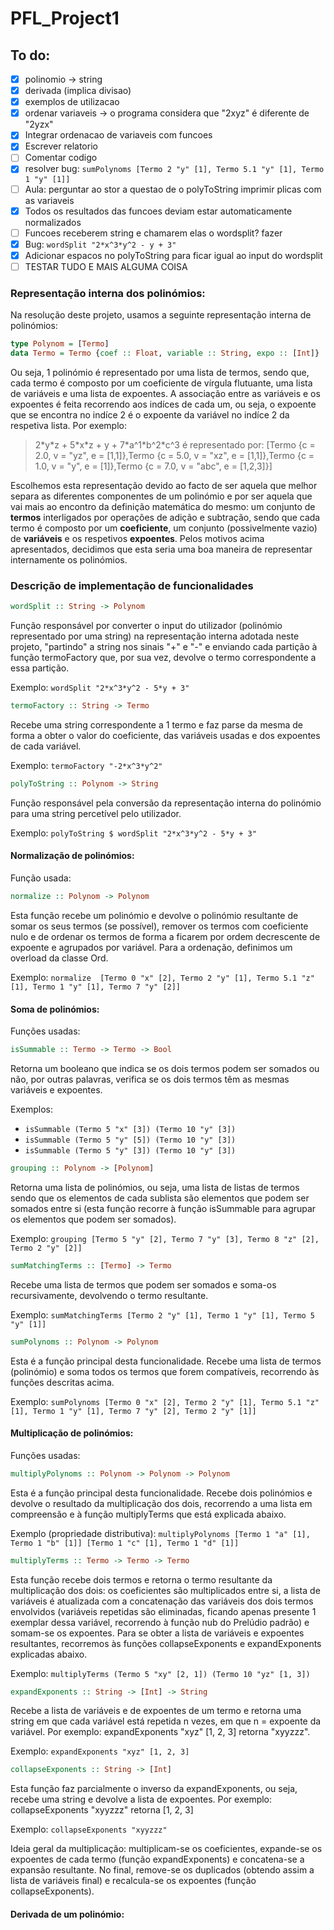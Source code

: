# PFL_Project1

## To do:
- [x] polinomio -> string
- [x] derivada (implica divisao)
- [x] exemplos de utilizacao
- [x] ordenar variaveis -> o programa considera que "2xyz" é diferente de "2yzx"
- [x] Integrar ordenacao de variaveis com funcoes
- [x] Escrever relatorio
- [ ] Comentar codigo
- [x] resolver bug: `sumPolynoms [Termo 2 "y" [1], Termo 5.1 "y" [1], Termo 1 "y" [1]]`
- [ ] Aula: perguntar ao stor a questao de o polyToString imprimir plicas com as variaveis
- [x] Todos os resultados das funcoes deviam estar automaticamente normalizados
- [ ] Funcoes receberem string e chamarem elas o wordsplit? fazer
- [x] Bug: `wordSplit "2*x^3*y^2 - y + 3"`
- [x] Adicionar espacos no polyToString para ficar igual ao input do wordsplit
- [ ] TESTAR TUDO E MAIS ALGUMA COISA

### Representação interna dos polinómios:

Na resolução deste projeto, usamos a seguinte representação interna de polinómios:
```haskell
type Polynom = [Termo]
data Termo = Termo {coef :: Float, variable :: String, expo :: [Int]}
```
Ou seja, 1 polinómio é representado por uma lista de termos, sendo que, cada termo é composto por um coeficiente de vírgula flutuante, uma lista de variáveis e uma lista de expoentes. A associação entre as variáveis e os expoentes é feita recorrendo aos indíces de cada um, ou seja, o expoente que se encontra no indíce 2 é o expoente da variável no indíce 2 da respetiva lista. Por exemplo:
> 2\*y\*z + 5\*x\*z + y + 7\*a\^1\*b\^2\*c^3 é representado por:
> [Termo {c = 2.0, v = "yz", e = [1,1]},Termo {c = 5.0, v = "xz", e = [1,1]},Termo {c = 1.0, v = "y", e = [1]},Termo {c = 7.0, v = "abc", e = [1,2,3]}]

Escolhemos esta representação devido ao facto de ser aquela que melhor separa as diferentes componentes de um polinómio e por ser aquela que vai mais ao encontro da definição matemática do mesmo: um conjunto de **termos** interligados por operações de adição e subtração, sendo que cada termo é composto por um **coeficiente**, um conjunto (possivelmente vazio) de **variáveis** e os respetivos **expoentes**.
Pelos motivos acima apresentados, decidimos que esta seria uma boa maneira de representar internamente os polinómios.

### Descrição de implementação de funcionalidades
```haskell
wordSplit :: String -> Polynom
```
Função responsável por converter o input do utilizador (polinómio representado por uma string) na representação interna adotada neste projeto, "partindo" a string nos sinais "+" e "-" e enviando cada partição à função termoFactory que, por sua vez, devolve o termo correspondente a essa partição.

Exemplo: `wordSplit "2*x^3*y^2 - 5*y + 3"`

```haskell
termoFactory :: String -> Termo
```
Recebe uma string correspondente a 1 termo e faz parse da mesma de forma a obter o valor do coeficiente, das variáveis usadas e dos expoentes de cada variável.

Exemplo: `termoFactory "-2*x^3*y^2"`

```haskell
polyToString :: Polynom -> String
```
Função responsável pela conversão da representação interna do polinómio para uma string percetível pelo utilizador.

Exemplo: `polyToString $ wordSplit "2*x^3*y^2 - 5*y + 3"`

#### Normalização de polinómios:
Função usada:
```haskell
normalize :: Polynom -> Polynom
```
Esta função recebe um polinómio e devolve o polinómio resultante de somar os seus termos (se possível), remover os termos com coeficiente nulo e de ordenar os termos de forma a ficarem por ordem decrescente de expoente e agrupados por variável. Para a ordenação, definimos um overload da classe Ord.

Exemplo: `normalize  [Termo 0 "x" [2], Termo 2 "y" [1], Termo 5.1 "z" [1], Termo 1 "y" [1], Termo 7 "y" [2]]`

#### Soma de polinómios:
Funções usadas:
```haskell
isSummable :: Termo -> Termo -> Bool
```
Retorna um booleano que indica se os dois termos podem ser somados ou não, por outras palavras, verifica se os dois termos têm as mesmas variáveis e expoentes.

Exemplos:
- `isSummable (Termo 5 "x" [3]) (Termo 10 "y" [3])`
- `isSummable (Termo 5 "y" [5]) (Termo 10 "y" [3])`
- `isSummable (Termo 5 "y" [3]) (Termo 10 "y" [3])`

```haskell
grouping :: Polynom -> [Polynom]
```
Retorna uma lista de polinómios, ou seja, uma lista de listas de termos sendo que os elementos de cada sublista são elementos que podem ser somados entre si (esta função recorre à função isSummable para agrupar os elementos que podem ser somados).

Exemplo: `grouping [Termo 5 "y" [2], Termo 7 "y" [3], Termo 8 "z" [2], Termo 2 "y" [2]]`

```haskell
sumMatchingTerms :: [Termo] -> Termo
```
Recebe uma lista de termos que podem ser somados e soma-os recursivamente, devolvendo o termo resultante.

Exemplo: `sumMatchingTerms [Termo 2 "y" [1], Termo 1 "y" [1], Termo 5 "y" [1]]`

```haskell
sumPolynoms :: Polynom -> Polynom
```
Esta é a função principal desta funcionalidade. Recebe uma lista de termos (polinómio) e soma todos os termos que forem compatíveis, recorrendo às funções descritas acima. 

Exemplo: `sumPolynoms [Termo 0 "x" [2], Termo 2 "y" [1], Termo 5.1 "z" [1], Termo 1 "y" [1], Termo 7 "y" [2], Termo 2 "y" [1]]`

#### Multiplicação de polinómios:
Funções usadas:

```haskell
multiplyPolynoms :: Polynom -> Polynom -> Polynom
```
Esta é a função principal desta funcionalidade. Recebe dois polinómios e devolve o resultado da multiplicação dos dois, recorrendo a uma lista em compreensão e à função multiplyTerms que está explicada abaixo.

Exemplo (propriedade distributiva): `multiplyPolynoms [Termo 1 "a" [1], Termo 1 "b" [1]] [Termo 1 "c" [1], Termo 1 "d" [1]]`

```haskell
multiplyTerms :: Termo -> Termo -> Termo
```
Esta função recebe dois termos e retorna o termo resultante da multiplicação dos dois: os coeficientes são multiplicados entre si, a lista de variáveis é atualizada com a concatenação das variáveis dos dois termos envolvidos (variáveis repetidas são eliminadas, ficando apenas presente 1 exemplar dessa variável, recorrendo à função nub do Prelúdio padrão) e somam-se os expoentes. 
Para se obter a lista de variáveis e expoentes resultantes, recorremos às funções collapseExponents e expandExponents explicadas abaixo.

Exemplo: `multiplyTerms (Termo 5 "xy" [2, 1]) (Termo 10 "yz" [1, 3])`

```haskell
expandExponents :: String -> [Int] -> String
```
Recebe a lista de variáveis e de expoentes de um termo e retorna uma string em que cada variável está repetida n vezes, em que n = expoente da variável. 
Por exemplo: expandExponents "xyz" [1, 2, 3] retorna "xyyzzz".

Exemplo: `expandExponents "xyz" [1, 2, 3]`

```haskell
collapseExponents :: String -> [Int]
```
Esta função faz parcialmente o inverso da expandExponents, ou seja, recebe uma string e devolve a lista de expoentes. 
Por exemplo: collapseExponents "xyyzzz" retorna [1, 2, 3]

Exemplo: `collapseExponents "xyyzzz"`

Ideia geral da multiplicação: multiplicam-se os coeficientes, expande-se os expoentes de cada termo (função expandExponents) e concatena-se a expansão resultante. No final, remove-se os duplicados (obtendo assim a lista de variáveis final) e recalcula-se os expoentes (função collapseExponents).

#### Derivada de um polinómio: